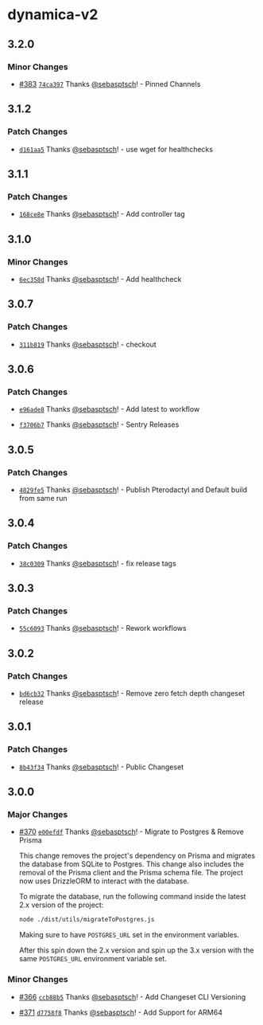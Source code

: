# dynamica-v2

## 3.2.0

### Minor Changes

- [#383](https://github.com/DynamicaBot/Dynamica-V2/pull/383) [`74ca397`](https://github.com/DynamicaBot/Dynamica-V2/commit/74ca39758c3f1940417e5cc08bec42d660f08d03) Thanks [@sebasptsch](https://github.com/sebasptsch)! - Pinned Channels

## 3.1.2

### Patch Changes

- [`d161aa5`](https://github.com/DynamicaBot/Dynamica-V2/commit/d161aa5b7f7e5e013a9d4df00bf337d43622845f) Thanks [@sebasptsch](https://github.com/sebasptsch)! - use wget for healthchecks

## 3.1.1

### Patch Changes

- [`168ce8e`](https://github.com/DynamicaBot/Dynamica-V2/commit/168ce8e25d85c66377b1445abad3aa2528803bb3) Thanks [@sebasptsch](https://github.com/sebasptsch)! - Add controller tag

## 3.1.0

### Minor Changes

- [`6ec358d`](https://github.com/DynamicaBot/Dynamica-V2/commit/6ec358df09d4d31e4672abc2c651d43fc1fba3fa) Thanks [@sebasptsch](https://github.com/sebasptsch)! - Add healthcheck

## 3.0.7

### Patch Changes

- [`311b819`](https://github.com/DynamicaBot/Dynamica-V2/commit/311b819848a7490d845a81d4cc37d1e9c3b2c18d) Thanks [@sebasptsch](https://github.com/sebasptsch)! - checkout

## 3.0.6

### Patch Changes

- [`e96ade8`](https://github.com/DynamicaBot/Dynamica-V2/commit/e96ade848b067c43fbd6a83d2ab2fd243a25143c) Thanks [@sebasptsch](https://github.com/sebasptsch)! - Add latest to workflow

- [`f3706b7`](https://github.com/DynamicaBot/Dynamica-V2/commit/f3706b7948741e6c041f3fa75a24f187aa0088f2) Thanks [@sebasptsch](https://github.com/sebasptsch)! - Sentry Releases

## 3.0.5

### Patch Changes

- [`4829fe5`](https://github.com/DynamicaBot/Dynamica-V2/commit/4829fe56a0e4cc719e541998536400044b25f96a) Thanks [@sebasptsch](https://github.com/sebasptsch)! - Publish Pterodactyl and Default build from same run

## 3.0.4

### Patch Changes

- [`38c0309`](https://github.com/DynamicaBot/Dynamica-V2/commit/38c030905868a24afd36a3cd2fa0737f2114d238) Thanks [@sebasptsch](https://github.com/sebasptsch)! - fix release tags

## 3.0.3

### Patch Changes

- [`55c6093`](https://github.com/DynamicaBot/Dynamica-V2/commit/55c60930fb8abdff94d3df9620840504a4aac11f) Thanks [@sebasptsch](https://github.com/sebasptsch)! - Rework workflows

## 3.0.2

### Patch Changes

- [`bd6cb32`](https://github.com/DynamicaBot/Dynamica-V2/commit/bd6cb32c5fdf299ed5c0c583168a566b30c901d6) Thanks [@sebasptsch](https://github.com/sebasptsch)! - Remove zero fetch depth changeset release

## 3.0.1

### Patch Changes

- [`8b43f34`](https://github.com/DynamicaBot/Dynamica-V2/commit/8b43f34dfe4fe2b7c9ac2c64df9879c380f96703) Thanks [@sebasptsch](https://github.com/sebasptsch)! - Public Changeset

## 3.0.0

### Major Changes

- [#370](https://github.com/DynamicaBot/Dynamica-V2/pull/370) [`e00efdf`](https://github.com/DynamicaBot/Dynamica-V2/commit/e00efdf77635235a30bff3e924731addd03d5c05) Thanks [@sebasptsch](https://github.com/sebasptsch)! - Migrate to Postgres & Remove Prisma

  This change removes the project's dependency on Prisma and migrates the database from SQLite to Postgres. This change also includes the removal of the Prisma client and the Prisma schema file. The project now uses DrizzleORM to interact with the database.

  To migrate the database, run the following command inside the latest 2.x version of the project:

  ```bash
  node ./dist/utils/migrateToPostgres.js
  ```

  Making sure to have `POSTGRES_URL` set in the environment variables.

  After this spin down the 2.x version and spin up the 3.x version with the same `POSTGRES_URL` environment variable set.

### Minor Changes

- [#366](https://github.com/DynamicaBot/Dynamica-V2/pull/366) [`ccb88b5`](https://github.com/DynamicaBot/Dynamica-V2/commit/ccb88b5226602fd57312ed3360a95279d99a3ad5) Thanks [@sebasptsch](https://github.com/sebasptsch)! - Add Changeset CLI Versioning

- [#371](https://github.com/DynamicaBot/Dynamica-V2/pull/371) [`d7758f8`](https://github.com/DynamicaBot/Dynamica-V2/commit/d7758f8330837b7802320768effe1e65dd4baa4d) Thanks [@sebasptsch](https://github.com/sebasptsch)! - Add Support for ARM64
